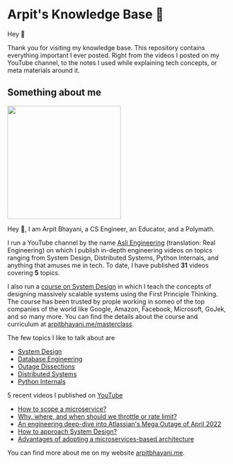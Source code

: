 # Arpit's Knowledge Base 🧠

Hey 🙌‍

Thank you for visiting my knowledge base. This repository contains everything important I ever posted. Right from the videos I posted on my YouTube channel, to the notes I used while explaining tech concepts, or meta materials around it.

## Something about me

<img width="256px" src="https://arpitbhayani.me/static/img/arpit.jpg" />

Hey 🙌‍, I am Arpit Bhayani, a CS Engineer, an Educator, and a Polymath.

I run a YouTube channel by the name [Asli Engineering](asliengineering.com) (translation: Real Engineering) on which I publish in-depth engineering videos on topics ranging from System Design,
Distributed Systems, Python Internals, and anything that amuses me in tech. To date, I have published **31** videos covering **5** topics.

I also run a [course on System Design](https://arpitbhayani.me/masterclass) in which I teach the concepts of designing massively scalable systems using the First Principle Thinking. The course has been trusted by prople working in someo of the top companies of the world like Google, Amazon, Facebook, Microsoft, GoJek, and so many more. You can find the details about the course and curriculum at [arpitbhayani.me/masterclass](https://arpitbhayani.me/masterclass).

The few topics I like to talk about are

 - [System Design](https://arpitbhayani.me/system-design)
 - [Database Engineering](https://arpitbhayani.me/database-engineering)
 - [Outage Dissections](https://arpitbhayani.me/outage-dissections)
 - [Distributed Systems](https://arpitbhayani.me/distributed-systems)
 - [Python Internals](https://arpitbhayani.me/python-internals)

5 recent videos I published on [YouTube](https://www.youtube.com/c/ArpitBhayani)

 - [How to scope a microservice?](https://youtube.com/watch?v=nfkdKHcKxbE)
 - [Why, where, and when should we throttle or rate limit?](https://youtube.com/watch?v=CW4gVlU0xtU)
 - [An engineering deep-dive into Atlassian's Mega Outage of April 2022](https://youtube.com/watch?v=xa-hMF8gku0)
 - [How to approach System Design?](https://youtube.com/watch?v=1r9bPisYaOQ)
 - [Advantages of adopting a microservices-based architecture](https://youtube.com/watch?v=JPj6mhVLQN0)

You can find more about me on my website [arpitbhayani.me](arpitbhayani.me).